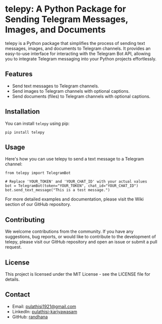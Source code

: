 # telepy: A Python Package for Sending Telegram Messages, Images, and Documents

telepy is a Python package that simplifies the process of sending text messages, images, and documents to Telegram channels. It provides an easy-to-use interface for interacting with the Telegram Bot API, allowing you to integrate Telegram messaging into your Python projects effortlessly.

## Features

- Send text messages to Telegram channels.
- Send images to Telegram channels with optional captions.
- Send documents (files) to Telegram channels with optional captions.

## Installation

You can install `telepy` using pip:

```shell
pip install telepy
```
## Usage
Here's how you can use telepy to send a text message to a Telegram channel:
```shell
from telepy import TelegramBot

# Replace 'YOUR_TOKEN' and 'YOUR_CHAT_ID' with your actual values
bot = TelegramBot(token="YOUR_TOKEN", chat_id="YOUR_CHAT_ID")
bot.send_text_message("This is a test message.")
```

For more detailed examples and documentation, please visit the Wiki section of our GitHub repository.

## Contributing
We welcome contributions from the community. If you have any suggestions, bug reports, or would like to contribute to the development of telepy, please visit our GitHub repository and open an issue or submit a pull request.

## License
This project is licensed under the MIT License - see the LICENSE file for details.

## Contact

- Email: [pulathisi1921@gmail.com](mailto:pulathisi1921@gmail.com)
- LinkedIn: [pulathisi-kariyawasam](https://lk.linkedin.com/in/pulathisi-kariyawasam)
- GitHub: [randhana](https://github.com/randhana)
